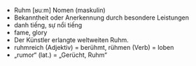 - Ruhm [ʁuːm] Nomen (maskulin) 
- Bekanntheit oder Anerkennung durch besondere Leistungen
- danh tiếng, sự nổi tiếng
- fame, glory
- Der Künstler erlangte weltweiten Ruhm.
- ruhmreich (Adjektiv) = berühmt, rühmen (Verb) = loben
- „rumor“ (lat.) = „Gerücht, Ruhm“